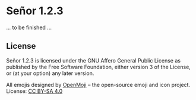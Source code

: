 # Señor 1.2.3

... to be finished ...

## License

Señor 1.2.3 is licensed under the GNU Affero General Public License as published
by the Free Software Foundation, either version 3 of the License, or (at your option) any
later version.

All emojis designed by [OpenMoji] – the open-source emoji and icon project. License: [CC BY-SA 4.0]

  [OpenMoji]: https://openmoji.org/
  [CC BY-SA 4.0]: https://creativecommons.org/licenses/by-sa/4.0/#
